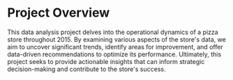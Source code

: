 # Project Overview

This data analysis project delves into the operational dynamics of a pizza store throughout 2015. By examining various aspects of the store's data, we aim to uncover significant trends, identify areas for improvement, and offer data-driven recommendations to optimize its performance. Ultimately, this project seeks to provide actionable insights that can inform strategic decision-making and contribute to the store's success.
